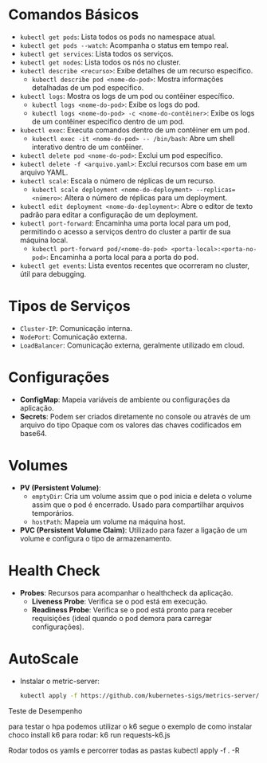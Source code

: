 # Comandos Básicos

- `kubectl get pods`: Lista todos os pods no namespace atual.
- `kubectl get pods --watch`: Acompanha o status em tempo real.
- `kubectl get services`: Lista todos os serviços.
- `kubectl get nodes`: Lista todos os nós no cluster.
- `kubectl describe <recurso>`: Exibe detalhes de um recurso específico.
  - `kubectl describe pod <nome-do-pod>`: Mostra informações detalhadas de um pod específico.
- `kubectl logs`: Mostra os logs de um pod ou contêiner específico.
  - `kubectl logs <nome-do-pod>`: Exibe os logs do pod.
  - `kubectl logs <nome-do-pod> -c <nome-do-contêiner>`: Exibe os logs de um contêiner específico dentro de um pod.
- `kubectl exec`: Executa comandos dentro de um contêiner em um pod.
  - `kubectl exec -it <nome-do-pod> -- /bin/bash`: Abre um shell interativo dentro de um contêiner.
- `kubectl delete pod <nome-do-pod>`: Exclui um pod específico.
- `kubectl delete -f <arquivo.yaml>`: Exclui recursos com base em um arquivo YAML.
- `kubectl scale`: Escala o número de réplicas de um recurso.
  - `kubectl scale deployment <nome-do-deployment> --replicas=<número>`: Altera o número de réplicas para um deployment.
- `kubectl edit deployment <nome-do-deployment>`: Abre o editor de texto padrão para editar a configuração de um deployment.
- `kubectl port-forward`: Encaminha uma porta local para um pod, permitindo o acesso a serviços dentro do cluster a partir de sua máquina local.
  - `kubectl port-forward pod/<nome-do-pod> <porta-local>:<porta-no-pod>`: Encaminha a porta local para a porta do pod.
- `kubectl get events`: Lista eventos recentes que ocorreram no cluster, útil para debugging.

# Tipos de Serviços

- `Cluster-IP`: Comunicação interna.
- `NodePort`: Comunicação externa.
- `LoadBalancer`: Comunicação externa, geralmente utilizado em cloud.

# Configurações

- **ConfigMap**: Mapeia variáveis de ambiente ou configurações da aplicação.
- **Secrets**: Podem ser criados diretamente no console ou através de um arquivo do tipo Opaque com os valores das chaves codificados em base64.

# Volumes

- **PV (Persistent Volume)**:
  - `emptyDir`: Cria um volume assim que o pod inicia e deleta o volume assim que o pod é encerrado. Usado para compartilhar arquivos temporários.
  - `hostPath`: Mapeia um volume na máquina host.
- **PVC (Persistent Volume Claim)**: Utilizado para fazer a ligação de um volume e configura o tipo de armazenamento.

# Health Check

- **Probes**: Recursos para acompanhar o healthcheck da aplicação.
  - **Liveness Probe**: Verifica se o pod está em execução.
  - **Readiness Probe**: Verifica se o pod está pronto para receber requisições (ideal quando o pod demora para carregar configurações).

# AutoScale

- Instalar o metric-server:
  ```bash
  kubectl apply -f https://github.com/kubernetes-sigs/metrics-server/releases/download/v0.7.2/components.yaml

Teste de Desempenho

para testar o hpa podemos utilizar o k6
segue o exemplo de como instalar
choco install k6
para rodar:
k6 run requests-k6.js

Rodar todos os yamls e percorrer todas as pastas
kubectl apply -f . -R
